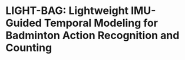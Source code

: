 # LIGHT-BAG: Lightweight IMU-Guided Temporal Modeling for Badminton Action Recognition and Counting
